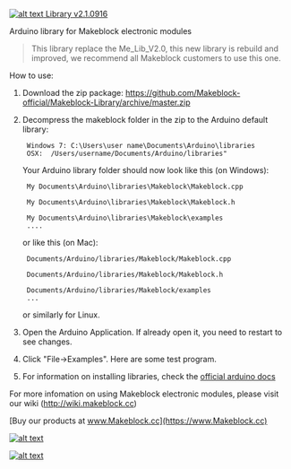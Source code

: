 [![alt text](images/Logo.png "Makeblock Logo") Library v2.1.0916](https://www.Makeblock.cc)

Arduino library for Makeblock electronic modules

> This library replace the Me_Lib_V2.0, this new library is rebuild and improved, we recommend all Makeblock customers to use this one.

How to use:

1. Download the zip package: https://github.com/Makeblock-official/Makeblock-Library/archive/master.zip

2. Decompress the makeblock folder in the zip to the Arduino default library:

        Windows 7: C:\Users\user name\Documents\Arduino\libraries   
        OSX:  /Users/username/Documents/Arduino/libraries"

    Your Arduino library folder should now look like this (on Windows):

        My Documents\Arduino\libraries\Makeblock\Makeblock.cpp
  
        My Documents\Arduino\libraries\Makeblock\Makeblock.h
  
        My Documents\Arduino\libraries\Makeblock\examples
        ....

    or like this (on Mac):

        Documents/Arduino/libraries/Makeblock/Makeblock.cpp
  
        Documents/Arduino/libraries/Makeblock/Makeblock.h
  
        Documents/Arduino/libraries/Makeblock/examples
        ...

    or similarly for Linux. 

3. Open the Arduino Application. If already open it, you need to restart to see changes.

4. Click "File->Examples". Here are some test program.

5. For information on installing libraries, check the [official arduino docs](http://arduino.cc/en/Guide/Libraries)

For more infomation on using Makeblock electronic modules, please visit our wiki (http://wiki.makeblock.cc)

[Buy our products at www.Makeblock.cc](https://www.Makeblock.cc)

[![alt text](http://cdn1.bigcommerce.com/server2600/4r4weyxd/product_images/theme_images/2__04402.jpg?t=1395321705 "New Products")](http://www.makeblock.cc/starter-robot-kit-v2-0-blue-with-electronics/)

[![alt text](http://cdn1.bigcommerce.com/server2600/4r4weyxd/product_images/theme_images/1.jpg?t=1395321705 "New Products")](https://www.makeblock.cc/me-baseboard-v1-0/)


